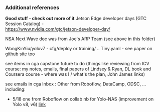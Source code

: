 ### Additional references

**Good stuff - check out more of it** Jetson Edge developer days (GTC Session Catalog) -  
https://www.nvidia.com/gtc/jetson-developer-day/

NSA Next Wave doc was from Joe's ARP Team (see above in this folder)

WongKinYiu/yolov7 - cfg/deploy or training/ .. Tiny.yaml - see paper on github site too 

see items in cga capstone future to do (things like reviewing from ICV course: my notes, emails, final papers of Lindsey & Ryan, DL book and Coursera course - where was I / what's the plan, John James links)

see emails in cga Inbox : Other from Roboflow, DataCamp, ODSC, ... including:
- 5/18 one from Roboflow on collab nb for Yolo-NAS (improvement on Yolo v8, v6) <a href="https://nam02.safelinks.protection.outlook.com/?url=http%3A%2F%2Furl3100.roboflow.com%2Fls%2Fclick%3Fupn%3D8bQeu2Kaobq9yodJbALbga8KmGCsUbM9Gt-2FTg0km2O6B6jNztqOqWDRSBaNFNwj58z5S_N87KUTV3z47ZgAvjUpt3H0qZf-2BMPWdoCc4L2mXPCLLi9Sz38tgECluZ0ogHjucRrJ74qiyXaQbH-2FyDzPgtooop-2BGkx8yq9JfS0xMZgLD-2BnLsnwzujmZRwj-2BYZ6OQlC9gaWdC3JJZofgZd3j7hPF7VL75RXTLDK50hhSW2KS-2BH-2FXBTO-2BnJxxfT-2BbheYp3mltg39StBq0ODLEcf9rmyzM0Cbcbo2yF7mr9VXel6ym-2FDv0uyiRlYk8JGr50Otd8fJpDgo8NjoCbAuOYdUIfYKaOpbWfjYN2-2FAFY9bOTRkBJiDSlD8FPAy-2F-2FumyDG5qqx0pEGVUTizi6gDXlOhghZCLsOWr9sMXUoAUn-2BZvihG7acUyZRr6LRv6XJwgOqG4-2BajrdUpLwnn0-2BG8SIWe7-2Fnyospjx2TgY3iEG9dP0I9vgDWIVVHEKu5vu8-2Bymhujc5qVwUycEO8rNNi4IPX7cLYFG01Kx35y6vkwnKYzIBJRkzn-2B7Uwej89HB2UI7GzbqZZhCGfWuGORj0A-2FYFzyoGj08CwrlxODV3ZqeQua3QpR7Un2mpuU2DP8ioMPXnuSc8azVMFEfOrVVIaMQeTpZftzjNV9Dug2dRfpdAXTtLPn7y0N9b9IXCcl-2BZzrFS5McdUUNe2sDru-2FavQ9j96i5kwHpeYTTyhVPkxzXJjcUtWyO-2FNMYXCwFbaE6PdEa9tiKrqWeViPeHkzr46308od-2BLNmf6qsrZGEzCFDN5lpCCEWoUrwx1BMzCH14IGMpN11O4AHc6kk-2BbGLXDRsTAXD9X3mq-2FckE-2FAuwKvHAr1Q-2BXdl0bxo3sHvaCzYIMxWE2Ekoq1AxJVy-2ByDOKGzv3rF2B0SkYGQg-2F-2FD2tPKTWVx5cZ9efRjQc-2BMy0G6MVQFT9-2B5gL2w9lePksme6Qv0sf2AnPS7MkEpjJ4bnKPSBN5sZCwuyn7spYc0iFvSlx38b9Xq1Bgcoro-2BahOokEX3RTd-2BF8sXPiqA6UG-2B0RK3VwIT-2Fc2M0lMPHYENLMvVGIAz4EOl7SQ6F-2BABRjtULuiBE5g0rbC-2BcWpvkYqiNhOShtwTa4CuaXkl8o-3D&data=05%7C01%7Cian.frommer%40uscga.edu%7C2239f8e2b85d45a7fc6608db57ab9a22%7Cb110d8878bfb40f2973ab6915bb7ecb1%7C0%7C0%7C638200166797643016%7CUnknown%7CTWFpbGZsb3d8eyJWIjoiMC4wLjAwMDAiLCJQIjoiV2luMzIiLCJBTiI6Ik1haWwiLCJXVCI6Mn0%3D%7C3000%7C%7C%7C&sdata=mojknqbkWWxl2%2F7eAjaNA8hAah%2F25t1QQxtOvnZF94g%3D&reserved=0">link</a>
